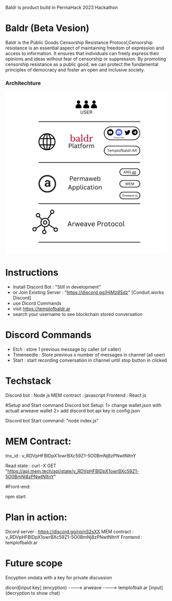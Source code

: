 Baldr is product build in PermaHack 2023 Hackathon

# Baldr (Beta Vesion)
Baldr is the Public Goods Censorship Resistance Protocol,Censorship resistance is an essential aspect of maintaining freedom of expression and access to information. It ensures that individuals can freely express their opinions and ideas without fear of censorship or suppression. By promoting censorship resistance as a public good, we can protect the fundamental principles of democracy and foster an open and inclusive society.

### Architechture
![alt text](https://raw.githubusercontent.com/conduit-works/baldr/main/img/architecture.png "Architechture")


# Instructions

- Install Discord Bot : "Still in development"
- or Join Existing Server : "https://discord.gg/HjMz8Sdz" [Conduit.works Discord]
- use Dicord Commands
- visit https://templofbaldr.ar
- search your username to see blockchain stored conversation



# Discord Commands

- Etch : store 1 previous message by caller (of caller) 
- Timeneedle : Store previous x number of messages in channel (all user)
- Start : start recording conversation in channel until stop button in clicked


# Techstack
Discord bot : Node js
MEM contract : javascript
Frontend : React js

#Setup and Start command
Discord bot Setup:
1> change wallet.json with actuall arweave wallet
2> add discord bot api key in config.json

Discord bot Start command: 
"node index.js"



# MEM Contract:

tnx_id : v_RDVpHFBIDpX1owrBXc59Z1-5O0BmNj8zPNwtNItnY

Read state :
curl -X GET "https://api.mem.tech/api/state/v_RDVpHFBIDpX1owrBXc59Z1-5O0BmNj8zPNwtNItnY"

#Front-end:

npm start



# Plan in action:

Dicord server : https://discord.gg/rpmS2sXX
MEM contract : v_RDVpHFBIDpX1owrBXc59Z1-5O0BmNj8zPNwtNItnY
Frontend : templofbaldr.ar

# Future scope

Encyption ondata with a key for private discussion

dicord[input key] (encyption) ----> arweave ---->  templofbalr.ar [input] (decryption to show chat)
